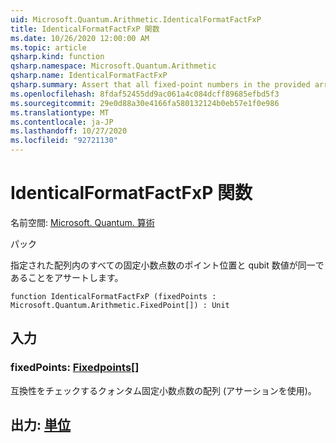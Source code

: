 ```yaml
---
uid: Microsoft.Quantum.Arithmetic.IdenticalFormatFactFxP
title: IdenticalFormatFactFxP 関数
ms.date: 10/26/2020 12:00:00 AM
ms.topic: article
qsharp.kind: function
qsharp.namespace: Microsoft.Quantum.Arithmetic
qsharp.name: IdenticalFormatFactFxP
qsharp.summary: Assert that all fixed-point numbers in the provided array have identical point positions and qubit numbers.
ms.openlocfilehash: 8fdaf52455dd9ac061a4c084dcff89685efbd5f3
ms.sourcegitcommit: 29e0d88a30e4166fa580132124b0eb57e1f0e986
ms.translationtype: MT
ms.contentlocale: ja-JP
ms.lasthandoff: 10/27/2020
ms.locfileid: "92721130"
---
```

# <a name="identicalformatfactfxp-function"></a>IdenticalFormatFactFxP 関数

名前空間: [Microsoft. Quantum. 算術](xref:Microsoft.Quantum.Arithmetic)

パック [](https://nuget.org/packages/)


指定された配列内のすべての固定小数点数のポイント位置と qubit 数値が同一であることをアサートします。

```qsharp
function IdenticalFormatFactFxP (fixedPoints : Microsoft.Quantum.Arithmetic.FixedPoint[]) : Unit
```


## <a name="input"></a>入力

### <a name="fixedpoints--fixedpoint"></a>fixedPoints: [Fixedpoints](xref:Microsoft.Quantum.Arithmetic.FixedPoint)[]

互換性をチェックするクォンタム固定小数点数の配列 (アサーションを使用)。



## <a name="output--unit"></a>出力: [単位](xref:microsoft.quantum.lang-ref.unit)

